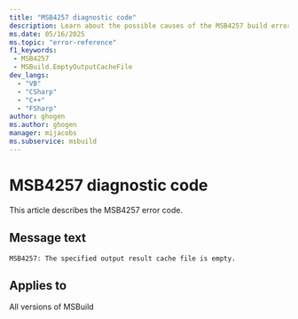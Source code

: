 ```yaml
---
title: "MSB4257 diagnostic code"
description: Learn about the possible causes of the MSB4257 build error, and get troubleshooting tips.
ms.date: 05/16/2025
ms.topic: "error-reference"
f1_keywords:
 - MSB4257
 - MSBuild.EmptyOutputCacheFile
dev_langs:
  - "VB"
  - "CSharp"
  - "C++"
  - "FSharp"
author: ghogen
ms.author: ghogen
manager: mijacobs
ms.subservice: msbuild
---
```


# MSB4257 diagnostic code

<!-- :::ErrorDefinitionDescription::: -->
<!-- :::editable-content name="introDescription"::: -->
This article describes the MSB4257 error code.
<!-- :::editable-content-end::: -->

## Message text

<!-- :::editable-content name="messageText"::: -->
`MSB4257: The specified output result cache file is empty.`
<!-- :::editable-content-end::: -->
<!-- MSB4257: The specified output result cache file is empty. -->

<!-- :::editable-content name="postOutputDescription"::: -->
<!-- :::editable-content-end::: -->
<!-- :::ErrorDefinitionDescription-end::: -->

## Applies to

All versions of MSBuild
